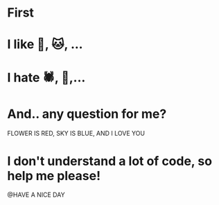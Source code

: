 # First
# I like :dog:, :cat:, ...
# I hate :spider:, :snake:,...
# And.. any question for me?
<div>
  FLOWER IS RED, SKY IS BLUE, AND I LOVE YOU

</div>

# I don't understand a lot of code, so help me please!
@HAVE A NICE DAY
